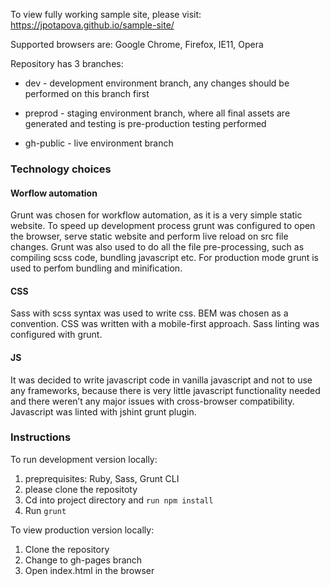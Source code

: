 To view fully working sample site, please visit: https://jpotapova.github.io/sample-site/

Supported browsers are: Google Chrome, Firefox, IE11, Opera

Repository has 3 branches:

* dev - development environment branch, any changes should be performed on this branch first

* preprod - staging environment branch, where all final assets are generated and testing is pre-production testing performed

* gh-public - live environment branch

### Technology choices

#### Worflow automation

Grunt was chosen for workflow automation, as it is a very simple static website.
To speed up development process grunt was configured to open the browser, serve static website and perform live reload on src file changes.
Grunt was also used to do all the file pre-processing, such as compiling scss code, bundling javascript etc.
For production mode grunt is used to perfom bundling and minification.

#### CSS
Sass with scss syntax was used to write css. BEM was chosen as a convention. CSS was written with a mobile-first approach. Sass linting was configured with grunt.

#### JS
It was decided to write javascript code in vanilla javascript and not to use any frameworks, because there is very little javascript functionality needed and there weren’t any major issues with cross-browser compatibility. Javascript was linted with jshint grunt plugin.

### Instructions

To run development version locally:

1. preprequisites: Ruby, Sass, Grunt CLI
3. please clone the repositoty
4. Cd into project directory and `run npm install`
5. Run `grunt`

To view production version locally:
1. Clone the repository
2. Change to gh-pages branch
3. Open index.html in the browser
